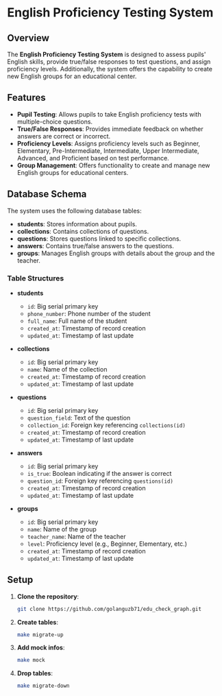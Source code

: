 # English Proficiency Testing System

## Overview

The **English Proficiency Testing System** is designed to assess pupils' English skills, provide true/false responses to
test questions, and assign proficiency levels. Additionally, the system offers the capability to create new English
groups for an educational center.

## Features

- **Pupil Testing**: Allows pupils to take English proficiency tests with multiple-choice questions.
- **True/False Responses**: Provides immediate feedback on whether answers are correct or incorrect.
- **Proficiency Levels**: Assigns proficiency levels such as Beginner, Elementary, Pre-Intermediate, Intermediate, Upper
  Intermediate, Advanced, and Proficient based on test performance.
- **Group Management**: Offers functionality to create and manage new English groups for educational centers.

## Database Schema

The system uses the following database tables:

- **students**: Stores information about pupils.
- **collections**: Contains collections of questions.
- **questions**: Stores questions linked to specific collections.
- **answers**: Contains true/false answers to the questions.
- **groups**: Manages English groups with details about the group and the teacher.

### Table Structures

- **students**
    - `id`: Big serial primary key
    - `phone_number`: Phone number of the student
    - `full_name`: Full name of the student
    - `created_at`: Timestamp of record creation
    - `updated_at`: Timestamp of last update

- **collections**
    - `id`: Big serial primary key
    - `name`: Name of the collection
    - `created_at`: Timestamp of record creation
    - `updated_at`: Timestamp of last update

- **questions**
    - `id`: Big serial primary key
    - `question_field`: Text of the question
    - `collection_id`: Foreign key referencing `collections(id)`
    - `created_at`: Timestamp of record creation
    - `updated_at`: Timestamp of last update

- **answers**
    - `id`: Big serial primary key
    - `is_true`: Boolean indicating if the answer is correct
    - `question_id`: Foreign key referencing `questions(id)`
    - `created_at`: Timestamp of record creation
    - `updated_at`: Timestamp of last update

- **groups**
    - `id`: Big serial primary key
    - `name`: Name of the group
    - `teacher_name`: Name of the teacher
    - `level`: Proficiency level (e.g., Beginner, Elementary, etc.)
    - `created_at`: Timestamp of record creation
    - `updated_at`: Timestamp of last update

## Setup

1. **Clone the repository**:
   ```bash
   git clone https://github.com/golanguzb71/edu_check_graph.git

2. **Create tables**:
   ```bash
   make migrate-up

3. **Add mock infos**:
   ```bash
   make mock
4. **Drop tables**:
   ```bash
   make migrate-down